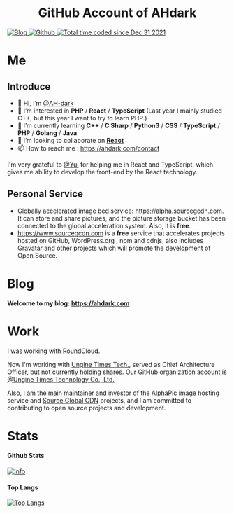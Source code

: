 <h1 align="center">
  GitHub Account of AHdark
  <br>
</h1>

<p>
  <a href="https://ahdark.com" target="_blank">
    <img alt="Blog" src="https://img.shields.io/badge/Blog-ahdark.com-%231D7EA7.svg?logo=wordpress&logoColor=white" />
  </a> 
  <a href="https://github.com/AH-dark" target="_blank">
    <img alt="Github" src="https://img.shields.io/badge/GitHub-AHdark-%2312100E.svg?logo=Github&logoColor=white" />
  </a> 
  <a href="https://wakatime.com/@81977bc9-5534-44bf-89f9-d1a4cd76fc29">
    <img src="https://wakatime.com/badge/user/81977bc9-5534-44bf-89f9-d1a4cd76fc29.svg" alt="Total time coded since Dec 31 2021" />
  </a>
</p>

# Me

## Introduce

- 👋 Hi, I’m [@AH-dark](https://ahdark.com)
- 👀 I’m interested in **PHP** / **React** / **TypeScript** (Last year I mainly studied C++, but this year I want to try to learn PHP.)
- 🌱 I’m currently learning **C++** / **C Sharp** / **Python3** / **CSS** / **TypeScript** / **PHP** / **Golang** / **Java**
- 💞️ I’m looking to collaborate on [**React**](https://github.com/facebook/react)
- 📫 How to reach me : <https://ahdark.com/contact>

I'm very grateful to [@Yui](https://github.com/topjohncian) for helping me in React and TypeScript, which gives me ability to develop the front-end by the React technology.

## Personal Service

- Globally accelerated image bed service: <https://alpha.sourcegcdn.com>. It can store and share pictures, and the picture storage bucket has been connected to the global acceleration system. Also, it is **free**.
- <https://www.sourcegcdn.com> is a **free** service that accelerates projects hosted on GitHub, WordPress.org , npm and cdnjs, also includes Gravatar and other projects which will promote the development of Open Source.

# Blog

**Welcome to my blog: <https://ahdark.com>**

# Work

I was working with RoundCloud.

Now I'm working with [Ungine Times Tech.](https://www.ungine.cn), served as Chief Architecture Officer, but not currently holding shares. 
Our GitHub organization account is [@Ungine Times Technology Co., Ltd.](https://github.com/Ungine-Tech)

Also, I am the main maintainer and investor of the [AlphaPic](https://alpha.sourcegcdn.com) image hosting service and [Source Global CDN](https://www.sourcegcdn.com) projects, and I am committed to contributing to open source projects and development.

# Stats

#### Github Stats
[![info](https://github-readme-stats.vercel.app/api?username=ah-dark&count_private=true&show_icons=true&line_height=20)](https://github.com/anuraghazra/github-readme-stats)

#### Top Langs
[![Top Langs](https://github-readme-stats.vercel.app/api/top-langs/?username=ah-dark&layout=compact&langs_count=8&card_width=445)](https://github.com/anuraghazra/github-readme-stats)
